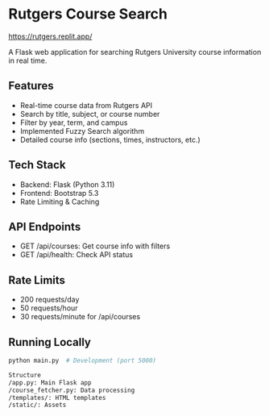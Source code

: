 # Rutgers Course Search

https://rutgers.replit.app/

A Flask web application for searching Rutgers University course information in real time.

## Features
- Real-time course data from Rutgers API
- Search by title, subject, or course number
- Filter by year, term, and campus
- Implemented Fuzzy Search algorithm
- Detailed course info (sections, times, instructors, etc.)

## Tech Stack
- Backend: Flask (Python 3.11)
- Frontend: Bootstrap 5.3
- Rate Limiting & Caching

## API Endpoints
- GET /api/courses: Get course info with filters
- GET /api/health: Check API status

## Rate Limits
- 200 requests/day
- 50 requests/hour
- 30 requests/minute for /api/courses

## Running Locally
```bash
python main.py  # Development (port 5000)

Structure
/app.py: Main Flask app
/course_fetcher.py: Data processing
/templates/: HTML templates
/static/: Assets
